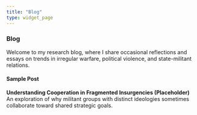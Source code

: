 ```yaml
---
title: "Blog"
type: widget_page
---
```


### Blog

Welcome to my research blog, where I share occasional reflections and essays on trends in irregular warfare, political violence, and state-militant relations.

#### Sample Post
**Understanding Cooperation in Fragmented Insurgencies (Placeholder)**  
An exploration of why militant groups with distinct ideologies sometimes collaborate toward shared strategic goals.

